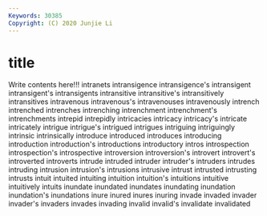 ```yaml
---
Keywords: 30385
Copyright: (C) 2020 Junjie Li
---
```


# title

Write contents here!!!
intranets 
intransigence
intransigence's 
intransigent 
intransigent's 
intransigents 
intransitive 
intransitive's 
intransitively 
intransitives 
intravenous 
intravenous's
intravenouses 
intravenously 
intrench 
intrenched 
intrenches 
intrenching 
intrenchment 
intrenchment's 
intrenchments 
intrepid
intrepidly 
intricacies 
intricacy 
intricacy's 
intricate 
intricately 
intrigue 
intrigue's 
intrigued 
intrigues
intriguing 
intriguingly 
intrinsic 
intrinsically 
introduce 
introduced 
introduces 
introducing 
introduction 
introduction's
introductions 
introductory 
intros 
introspection 
introspection's 
introspective 
introversion 
introversion's 
introvert 
introvert's
introverted 
introverts 
intrude 
intruded 
intruder 
intruder's 
intruders 
intrudes 
intruding 
intrusion
intrusion's 
intrusions 
intrusive 
intrust 
intrusted 
intrusting 
intrusts 
intuit 
intuited 
intuiting
intuition 
intuition's 
intuitions 
intuitive 
intuitively 
intuits 
inundate 
inundated 
inundates 
inundating
inundation 
inundation's 
inundations 
inure 
inured 
inures 
inuring 
invade 
invaded 
invader
invader's 
invaders 
invades 
invading 
invalid 
invalid's 
invalidate 
invalidated 
